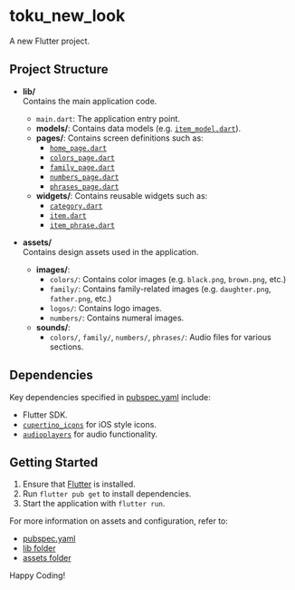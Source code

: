 # toku_new_look

A new Flutter project.

## Project Structure

- **lib/**  
  Contains the main application code.
  - `main.dart`: The application entry point.
  - **models/**: Contains data models (e.g. [`item_model.dart`](d:\vscode\Flutter_Course\toku_new_look\lib\models\item_model.dart)).
  - **pages/**: Contains screen definitions such as:
    - [`home_page.dart`](d:\vscode\Flutter_Course\toku_new_look\lib\pages\home_page.dart)
    - [`colors_page.dart`](d:\vscode\Flutter_Course\toku_new_look\lib\pages\colors_page.dart)
    - [`family_page.dart`](d:\vscode\Flutter_Course\toku_new_look\lib\pages\family_page.dart)
    - [`numbers_page.dart`](d:\vscode\Flutter_Course\toku_new_look\lib\pages\numbers_page.dart)
    - [`phrases_page.dart`](d:\vscode\Flutter_Course\toku_new_look\lib\pages\phrases_page.dart)
  - **widgets/**: Contains reusable widgets such as:
    - [`category.dart`](d:\vscode\Flutter_Course\toku_new_look\lib\widgets\category.dart)
    - [`item.dart`](d:\vscode\Flutter_Course\toku_new_look\lib\widgets\item.dart)
    - [`item_phrase.dart`](d:\vscode\Flutter_Course\toku_new_look\lib\widgets\item_phrase.dart)

- **assets/**  
  Contains design assets used in the application.
  - **images/**:
    - `colors/`: Contains color images (e.g. `black.png`, `brown.png`, etc.)
    - `family/`: Contains family-related images (e.g. `daughter.png`, `father.png`, etc.)
    - `logos/`: Contains logo images.
    - `numbers/`: Contains numeral images.
  - **sounds/**:
    - `colors/`, `family/`, `numbers/`, `phrases/`: Audio files for various sections.

## Dependencies

Key dependencies specified in [pubspec.yaml](d:\vscode\Flutter_Course\toku_new_look\pubspec.yaml) include:
- Flutter SDK.
- [`cupertino_icons`](https://pub.dev/packages/cupertino_icons) for iOS style icons.
- [`audioplayers`](https://pub.dev/packages/audioplayers) for audio functionality.

## Getting Started

1. Ensure that [Flutter](https://flutter.dev/) is installed.
2. Run `flutter pub get` to install dependencies.
3. Start the application with `flutter run`.

For more information on assets and configuration, refer to:
- [pubspec.yaml](d:\vscode\Flutter_Course\toku_new_look\pubspec.yaml)
- [lib folder](d:\vscode\Flutter_Course\toku_new_look\lib)
- [assets folder](d:\vscode\Flutter_Course\toku_new_look\assets)

Happy Coding!
